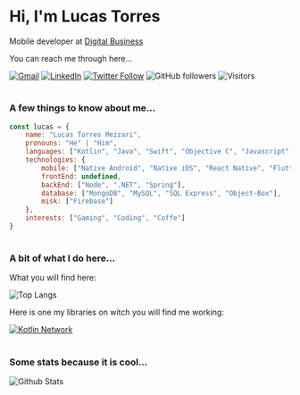 
# Hi, I'm Lucas Torres
Mobile developer at [Digital Business](https://www.digitalbusiness.com.br/)

You can reach me through here...


[![Gmail](https://img.shields.io/badge/-Gmail-black?style=flat&logo=Gmail&logoColor=white)](mailto:lucas.mezzari1@gmail.com)
[![LinkedIn](https://img.shields.io/badge/-LinkedIn-black?style=flat&logo=Linkedin&logoColor=white)](https://www.linkedin.com/in/lucas-torres-5b5a26130/)
[![Twitter Follow](https://img.shields.io/twitter/follow/LucasTMezzari?label=Follow)](https://twitter.com/LucasTMezzari)
![GitHub followers](https://img.shields.io/github/followers/anmol098?label=Follow&style=social)
![Visitors](https://visitor-badge.laobi.icu/badge?page_id=LTMezzari)

#
### A few things to know about me...
```javascript
const lucas = {
	name: "Lucas Torres Mezzari",
	pronouns: "He" | "Him",
	languages: ["Kotlin", "Java", "Swift", "Objective C", "Javascript", "Flutter","C#"],
	technologies: {
		mobile: ["Native Android", "Native iOS", "React Native", "Flutter"],
		frontEnd: undefined,
		backEnd: ["Node", ".NET", "Spring"],
		database: ["MongoDB", "MySQL", "SQL Express", "Object-Box"],
		misk: ["Firebase"]
	},
	interests: ["Gaming", "Coding", "Coffe"]
}
```

#
### A bit of what I do here...

What you will find here:

![Top Langs](https://github-readme-stats.vercel.app/api/top-langs/?username=LTMezzari&theme=dark)

Here is one my libraries on witch you will find me working:

[![Kotlin Network](https://github-readme-stats.vercel.app/api/pin/?username=LTMezzari&repo=kotlin-network&theme=dark)](https://github.com/LTMezzari/kotlin-network)

#
### Some stats because it is cool...

![Github Stats](https://github-readme-stats.vercel.app/api?username=LTMezzari&theme=dark)
